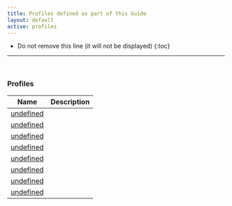 ```yaml
---
title: Profiles defined as part of this Guide
layout: default
active: profiles
---
```


<!-- { :.no_toc } -->

<!-- TOC  the css styling for this is \pages\assets\css\project.css under 'markdown-toc'-->

* Do not remove this line (it will not be displayed)
{:toc}

<!-- end TOC -->

---
<br />

### Profiles

<table>
<thead>
<tr>
<th>Name</th>
<th>Description</th>
</tr>
</thead>
<tbody>
<tr>
<td><a href="StructureDefinition-us-core-practitioner.html">undefined</a></td>
<td></td>
</tr>
<tr>
<td><a href="StructureDefinition-us-core-organization.html">undefined</a></td>
<td></td>
</tr>
<tr>
<td><a href="StructureDefinition-us-core-practitionerrole.html">undefined</a></td>
<td></td>
</tr>
<tr>
<td><a href="StructureDefinition-us-core-organizationaffiliation.html">undefined</a></td>
<td></td>
</tr>
<tr>
<td><a href="StructureDefinition-us-core-location.html">undefined</a></td>
<td></td>
</tr>
<tr>
<td><a href="StructureDefinition-us-core-insuranceplan.html">undefined</a></td>
<td></td>
</tr>
<tr>
<td><a href="StructureDefinition-us-core-healthcareservice.html">undefined</a></td>
<td></td>
</tr>
<tr>
<td><a href="StructureDefinition-us-core-network.html">undefined</a></td>
<td></td>
</tr>
</tbody>
</table>


